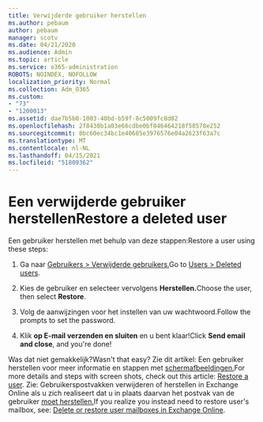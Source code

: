```yaml
---
title: Verwijderde gebruiker herstellen
ms.author: pebaum
author: pebaum
manager: scotv
ms.date: 04/21/2020
ms.audience: Admin
ms.topic: article
ms.service: o365-administration
ROBOTS: NOINDEX, NOFOLLOW
localization_priority: Normal
ms.collection: Adm_O365
ms.custom:
- "73"
- "1200013"
ms.assetid: dae7b5b0-1003-40bd-b59f-8c5009fc8d82
ms.openlocfilehash: 2f8430b1a03e66cdbe0bf846464218f58578e252
ms.sourcegitcommit: 8bc60ec34bc1e40685e3976576e04a2623f63a7c
ms.translationtype: MT
ms.contentlocale: nl-NL
ms.lasthandoff: 04/15/2021
ms.locfileid: "51809362"
---
```

# <a name="restore-a-deleted-user"></a><span data-ttu-id="6084d-102">Een verwijderde gebruiker herstellen</span><span class="sxs-lookup"><span data-stu-id="6084d-102">Restore a deleted user</span></span>

<span data-ttu-id="6084d-103">Een gebruiker herstellen met behulp van deze stappen:</span><span class="sxs-lookup"><span data-stu-id="6084d-103">Restore a user using these steps:</span></span>
  
1. <span data-ttu-id="6084d-104">Ga naar [Gebruikers \> Verwijderde gebruikers.](https://admin.microsoft.com/adminportal/home#/deletedusers)</span><span class="sxs-lookup"><span data-stu-id="6084d-104">Go to [Users \> Deleted users](https://admin.microsoft.com/adminportal/home#/deletedusers).</span></span>

2. <span data-ttu-id="6084d-105">Kies de gebruiker en selecteer vervolgens **Herstellen.**</span><span class="sxs-lookup"><span data-stu-id="6084d-105">Choose the user, then select **Restore**.</span></span>

3. <span data-ttu-id="6084d-106">Volg de aanwijzingen voor het instellen van uw wachtwoord.</span><span class="sxs-lookup"><span data-stu-id="6084d-106">Follow the prompts to set the password.</span></span>

4. <span data-ttu-id="6084d-107">Klik **op E-mail verzenden en sluiten** en u bent klaar!</span><span class="sxs-lookup"><span data-stu-id="6084d-107">Click **Send email and close**, and you're done!</span></span>

<span data-ttu-id="6084d-108">Was dat niet gemakkelijk?</span><span class="sxs-lookup"><span data-stu-id="6084d-108">Wasn't that easy?</span></span> <span data-ttu-id="6084d-109">Zie dit artikel: Een gebruiker herstellen voor meer informatie en stappen met [schermafbeeldingen.](https://docs.microsoft.com/microsoft-365/admin/add-users/restore-user)</span><span class="sxs-lookup"><span data-stu-id="6084d-109">For more details and steps with screen shots, check out this article: [Restore a user](https://docs.microsoft.com/microsoft-365/admin/add-users/restore-user).</span></span> <span data-ttu-id="6084d-110">Zie: Gebruikerspostvakken verwijderen of herstellen in Exchange Online als u zich realiseert dat u in plaats daarvan het postvak van de gebruiker [moet herstellen.](https://docs.microsoft.com/exchange/recipients-in-exchange-online/delete-or-restore-mailboxes)</span><span class="sxs-lookup"><span data-stu-id="6084d-110">If you realize you instead need to restore user's mailbox, see: [Delete or restore user mailboxes in Exchange Online](https://docs.microsoft.com/exchange/recipients-in-exchange-online/delete-or-restore-mailboxes).</span></span>